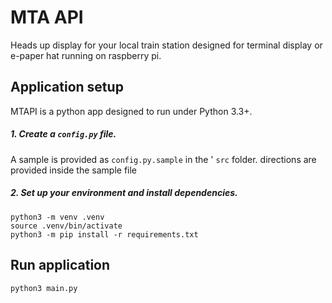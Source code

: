 
# MTA API
Heads up display for your local train station designed for terminal display or e-paper hat running on raspberry pi.

## Application setup

MTAPI is a python app designed to run under Python 3.3+.

##### 1. Create a `config.py` file. 
A sample is provided as `config.py.sample` in the ' `src` folder. directions are provided inside the sample file
##### 2. Set up your environment and install dependencies.  
`python3 -m venv .venv`  
`source .venv/bin/activate`  
`python3 -m pip install -r requirements.txt`

## Run application
`python3 main.py`
